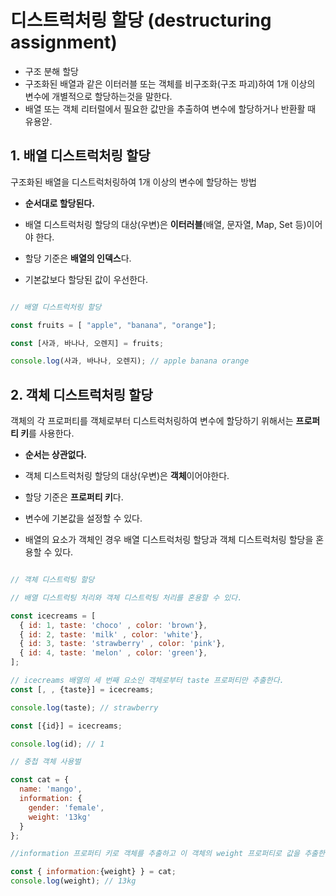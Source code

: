 # 디스트럭처링 할당 (destructuring assignment)

- 구조 분해 할당
- 구조화된 배열과 같은 이터러블 또는 객체를 비구조화(구조 파괴)하여 1개 이상의 변수에 개별적으로 할당하는것을 말한다.
- 배열 또는 객체 리터럴에서 필요한 값만을 추출하여 변수에 할당하거나 반환활 때 유용앋.

## 1. 배열 디스트럭처링 할당

구조화된 배열을 디스트럭처링하여 1개 이상의 변수에 할당하는 방법

- **순서대로 할당된다.**

- 배열 디스트럭처링 할당의 대상(우변)은 **이터러블**(배열, 문자열, Map, Set 등)이어야 한다. 

- 할당 기준은 **배열의 인덱스**다. 

- 기본값보다 할당된 값이 우선한다.

```js

// 배열 디스트럭처링 할당

const fruits = [ "apple", "banana", "orange"];

const [사과, 바나나, 오렌지] = fruits;

console.log(사과, 바나나, 오렌지); // apple banana orange

```

## 2. 객체 디스트럭처링 할당

객체의 각 프로퍼티를 객체로부터 디스트럭처링하여 변수에 할당하기 위해서는 **프로퍼티 키**를 사용한다.

- **순서는 상관없다.**

- 객체 디스트럭처링 할당의 대상(우변)은 **객체**이어야한다.

- 할당 기준은 **프로퍼티 키**다.

- 변수에 기본값을 설정할 수 있다.

- 배열의 요소가 객체인 경우 배열 디스트럭처링 할당과 객체 디스트럭처링 할당을 혼용할 수 있다.

```js

// 객체 디스트럭팅 할당

// 배열 디스트럭팅 처리와 객체 디스트럭팅 처리를 혼용할 수 있다.

const icecreams = [
  { id: 1, taste: 'choco' , color: 'brown'},
  { id: 2, taste: 'milk' , color: 'white'},
  { id: 3, taste: 'strawberry' , color: 'pink'},
  { id: 4, taste: 'melon' , color: 'green'},
];

// icecreams 배열의 세 번째 요소인 객체로부터 taste 프로퍼티만 추출한다.
const [, , {taste}] = icecreams;

console.log(taste); // strawberry

const [{id}] = icecreams;

console.log(id); // 1

// 중첩 객체 사용벌

const cat = {
  name: 'mango',
  information: {
    gender: 'female',
    weight: '13kg'
  }
};

//information 프로퍼티 키로 객체를 추출하고 이 객체의 weight 프로퍼티로 값을 추출한다.

const { information:{weight} } = cat;
console.log(weight); // 13kg

```
